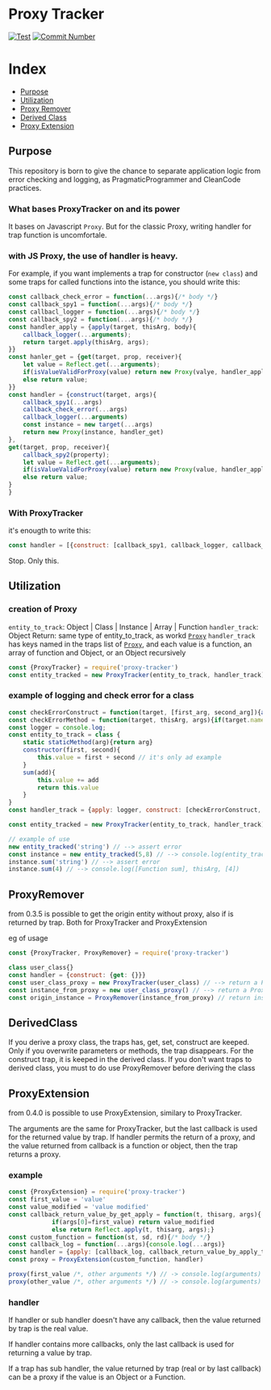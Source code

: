 # Proxy Tracker
[![Test][test-pass-img]][test-pass-url]
[![Commit Number][commit-number-img]][commit-number-url]

[test-pass-img]: https://github.com/CitySeventeen/ProxyTracker/workflows/Node.js%20CI/badge.svg
[test-pass-url]: https://github.com/CitySeventeen/ProxyTracker/actions/workflows/node.js.yml

[commit-number-img]: https://img.shields.io/github/commit-activity/m/CitySeventeen/ProxyTracker
[commit-number-url]: https://github.com/CitySeventeen/ProxyTracker/commits/main

# Index
- [Purpose](#purpose)
- [Utilization](#utilization)
- [Proxy Remover](#proxyremover)
- [Derived Class](#derivedclass)
- [Proxy Extension](#proxyextension)
## Purpose
This repository is born to give the chance to separate application logic from error checking and logging, as PragmaticProgrammer and CleanCode practices.

### What bases ProxyTracker on and its power
It bases on Javascript `Proxy`. But for the classic Proxy, writing handler for trap function is uncomfortale.

### with JS Proxy, the use of handler is heavy.
For example, if you want implements a trap for constructor (`new class`) and some traps for called functions into the istance, you should write this:
```js
const callback_check_error = function(...args){/* body */}
const callback_spy1 = function(...args){/* body */}
const callbacl_logger = function(...args){/* body */}
const callback_spy2 = function(...args){/* body */}
const handler_apply = {apply(target, thisArg, body){
    callback_logger(...arguments);
    return target.apply(thisArg, args);
}}
const hanler_get = {get(target, prop, receiver){
    let value = Reflect.get(...arguments);
    if(isValueValidForProxy(value) return new Proxy(valye, handler_apply)
    else return value;
}}
const handler = {construct(target, args){
    callback_spy1(...args)
    callback_check_error(...args)
    callback_logger(...arguments)
    const instance = new target(...args)
    return new Proxy(instance, handler_get)
},
get(target, prop, receiver){
    callback_spy2(property);
    let value = Reflect.get(...arguments);
    if(isValueValidForProxy(value) return new Proxy(value, handler_apply)
    else return value;
}
}
```
### With ProxyTracker
it's enougth to write this:
```js
const handler = [{construct: [callback_spy1, callback_logger, callback_check_error], get: callback_spy2},
```    
Stop. Only this.

## Utilization
### creation of Proxy
`entity_to_track`: Object | Class | Instance | Array | Function
`handler_track`: Object
Return: same type of entity_to_track, as workd [`Proxy`](https://developer.mozilla.org/en-US/docs/Web/JavaScript/Reference/Global_Objects/Proxy/Proxy)
`handler_track` has keys named in the traps list of [`Proxy`](https://developer.mozilla.org/en-US/docs/Web/JavaScript/Reference/Global_Objects/Proxy/Proxy), and each value is a function, an array of function and Object, or an Object recursively

```js
const {ProxyTracker} = require('proxy-tracker')
const entity_tracked = new ProxyTracker(entity_to_track, handler_track)
```

### example of logging and check error for a class
```js
const checkErrorConstruct = function(target, [first_arg, second_arg]){assert(typeof fist_arg === 'number' && typeof second_arg === 'number')}
const checkErrorMethod = function(target, thisArg, args){if(target.name === 'sum') assert(typeof args[0] === 'number')}
const logger = console.log;
const entity_to_track = class {
    static staticMethod(arg){return arg}
    constructor(first, second){
        this.value = first + second // it's only ad example
    }
    sum(add){
        this.value += add
        return this.value
    }
}
const handler_track = {apply: logger, construct: [checkErrorConstruct, logger, {get: {apply: [checkErrorMethod, logger]}}]}

const entity_tracked = new ProxyTracker(entity_to_track, handler_track)

// example of use
new entity_tracked('string') // --> assert error
const instance = new entity_tracked(5,8) // --> console.log(entity_tracked, [5,8])
instance.sum('string') // --> assert error
instance.sum(4) // --> console.log([Function sum], thisArg, [4])
```

## ProxyRemover
from 0.3.5 is possible to get the origin entity without proxy, also if is returned by trap. Both for ProxyTracker and ProxyExtension

eg of usage
```js
const {ProxyTracker, ProxyRemover} = require('proxy-tracker')

class user_class{}
const handler = {construct: {get: {}}}
const user_class_proxy = new ProxyTracker(user_class) // --> return a Proxy. util.types.isProxy(user_class_proxy) === true
const instance_from_proxy = new user_class_proxy() // --> return a Proxy because there is a trap construct with next get trap
const origin_instance = ProxyRemover(instance_from_proxy) // return instance without proxy. util.types.isProxy(origin_instance) === false
```

## DerivedClass
If you derive a proxy class, the traps has, get, set, construct are keeped.
Only if you overwrite parameters or methods, the trap disappears.
For the construct trap, it is keeped in the derived class.
If you don't want traps to derived class, you must to do use ProxyRemover before deriving the class

## ProxyExtension
from 0.4.0 is possible to use ProxyExtension, similary to ProxyTracker.

The arguments are the same for ProxyTracker, but the last callback is used for the returned value by trap.
If handler permits the return of a proxy, and the value returned from callback is a function or object, then the trap returns a proxy.

### example
```js
const {ProxyExtension} = require('proxy-tracker')
const first_value = 'value'
const value_modified = 'value modified'
const callback_return_value_by_get_apply = function(t, thisarg, args){
            if(args[0]=first_value) return value_modified
            else return Reflect.apply(t, thisarg, args);}
const custom_function = function(st, sd, rd){/* body */}
const callback_log = function(...args){console.log(...args)}
const handler = {apply: [callback_log, callback_return_value_by_apply_trap]}
const proxy = ProxyExtension(custom_function, handler)

proxy(first_value /*, other arguments */) // -> console.log(arguments) and the function return value_modified
proxy(other_value /*, other arguments */) // -> console.log(arguments) and the function return custom_function(other_value /*, other arguments */)
```

### handler
If handler or sub handler doesn't have any callback, then the value returned by trap is the real value.

If handler contains more callbacks, only the last callback is used for returning a value by trap.

If a trap has sub handler, the value returned by trap (real or by last callback) can be a proxy if the value is an Object or a Function.

